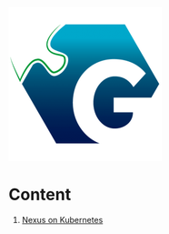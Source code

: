 ![Logo](https://github.com/KishanRavindran/Kubernetes/blob/master/GeppettoIcon.png?raw=true"Logo")

# Content
1. [Nexus on Kubernetes](#Nexus.md)
